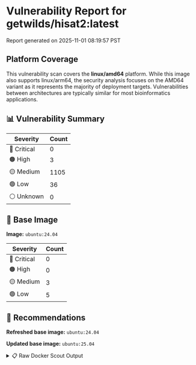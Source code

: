 # Vulnerability Report for getwilds/hisat2:latest

Report generated on 2025-11-01 08:19:57 PST

## Platform Coverage

This vulnerability scan covers the **linux/amd64** platform. While this image also supports linux/arm64, the security analysis focuses on the AMD64 variant as it represents the majority of deployment targets. Vulnerabilities between architectures are typically similar for most bioinformatics applications.

## 📊 Vulnerability Summary

| Severity | Count |
|----------|-------|
| 🔴 Critical | 0 |
| 🟠 High | 3 |
| 🟡 Medium | 1105 |
| 🟢 Low | 36 |
| ⚪ Unknown | 0 |

## 🐳 Base Image

**Image:** `ubuntu:24.04`

| Severity | Count |
|----------|-------|
| 🔴 Critical | 0 |
| 🟠 High | 0 |
| 🟡 Medium | 3 |
| 🟢 Low | 5 |

## 🔄 Recommendations

**Refreshed base image:** `ubuntu:24.04`

**Updated base image:** `ubuntu:25.04`

<details>
<summary>📋 Raw Docker Scout Output</summary>

```text
Target               │  getwilds/hisat2:latest  │    0C     3H   1105M    36L   
    digest             │  081b8ce18cc7                    │                               
  Base image           │  ubuntu:24.04                    │    0C     0H     3M     5L    
  Refreshed base image │  ubuntu:24.04                    │    0C     0H     2M     5L    
                       │                                  │                  -1           
  Updated base image   │  ubuntu:25.04                    │    0C     0H     2M     4L    
                       │                                  │                  -1     -1    

What's next:
    View vulnerabilities → docker scout cves getwilds/hisat2:latest
    View base image update recommendations → docker scout recommendations getwilds/hisat2:latest
    Include policy results in your quickview by supplying an organization → docker scout quickview getwilds/hisat2:latest --org <organization>
```
</details>
